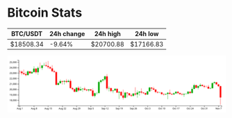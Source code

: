 # Bitcoin Stats

BTC/USDT|24h change|24h high|24h low|
|---|---|---|---|
|$18508.34|-9.64%|$20700.88|$17166.83|

<img src="./chart.svg">
